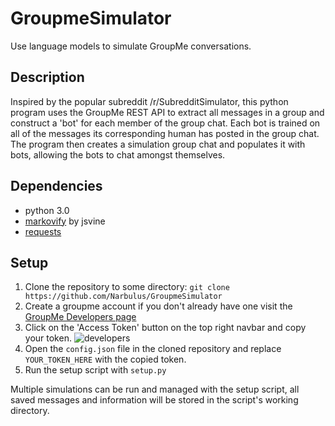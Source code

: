 # GroupmeSimulator

Use language models to simulate GroupMe conversations.

## Description
Inspired by the popular subreddit /r/SubredditSimulator, this python program uses the GroupMe REST API to extract
all messages in a group and construct a 'bot' for each member of the group chat. Each bot is trained on all of the
messages its corresponding human has posted in the group chat. The program then creates a simulation group chat
and populates it with bots, allowing the bots to chat amongst themselves.

## Dependencies

* python 3.0
* [markovify](https://github.com/jsvine/markovify) by jsvine
* [requests](http://docs.python-requests.org/en/master/)

## Setup

1. Clone the repository to some directory: `git clone https://github.com/Narbulus/GroupmeSimulator`
2. Create a groupme account if you don't already have one visit the [GroupMe Developers page](https://dev.groupme.com/)
3. Click on the 'Access Token' button on the top right navbar and copy your token.
![developers](https://cloud.githubusercontent.com/assets/10165957/25404825/33f183b4-29f9-11e7-8e83-ff25b329402e.png)
4. Open the `config.json` file in the cloned repository and replace `YOUR_TOKEN_HERE` with the copied token.
5. Run the setup script with `setup.py`

Multiple simulations can be run and managed with the setup script, all saved messages and information will be stored in
the script's working directory.
